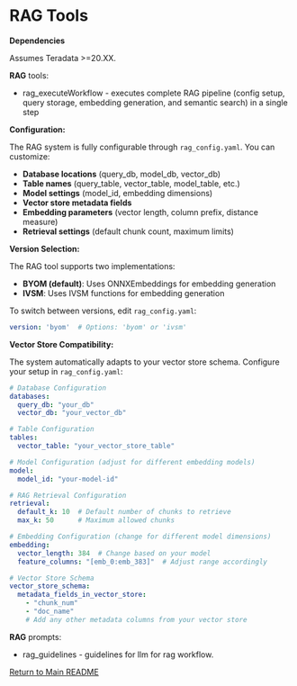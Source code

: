# RAG Tools

**Dependencies**

Assumes Teradata >=20.XX.  

**RAG** tools:

- rag_executeWorkflow - executes complete RAG pipeline (config setup, query storage, embedding generation, and semantic search) in a single step

**Configuration:**

The RAG system is fully configurable through `rag_config.yaml`. You can customize:

- **Database locations** (query_db, model_db, vector_db)
- **Table names** (query_table, vector_table, model_table, etc.)
- **Model settings** (model_id, embedding dimensions)
- **Vector store metadata fields**
- **Embedding parameters** (vector length, column prefix, distance measure)
- **Retrieval settings** (default chunk count, maximum limits)

**Version Selection:**

The RAG tool supports two implementations:

- **BYOM (default)**: Uses ONNXEmbeddings for embedding generation
- **IVSM**: Uses IVSM functions for embedding generation

To switch between versions, edit `rag_config.yaml`:

```yaml
version: 'byom'  # Options: 'byom' or 'ivsm'
```

**Vector Store Compatibility:**

The system automatically adapts to your vector store schema. Configure your setup in `rag_config.yaml`:

```yaml
# Database Configuration
databases:
  query_db: "your_db"
  vector_db: "your_vector_db"

# Table Configuration  
tables:
  vector_table: "your_vector_store_table"

# Model Configuration (adjust for different embedding models)
model:
  model_id: "your-model-id"

# RAG Retrieval Configuration
retrieval:
  default_k: 10  # Default number of chunks to retrieve
  max_k: 50      # Maximum allowed chunks

# Embedding Configuration (change for different model dimensions)
embedding:
  vector_length: 384  # Change based on your model
  feature_columns: "[emb_0:emb_383]"  # Adjust range accordingly

# Vector Store Schema
vector_store_schema:
  metadata_fields_in_vector_store:
    - "chunk_num"
    - "doc_name"
    # Add any other metadata columns from your vector store
```

**RAG** prompts:

- rag_guidelines - guidelines for llm for rag workflow.

[Return to Main README](../../../../README.md)
